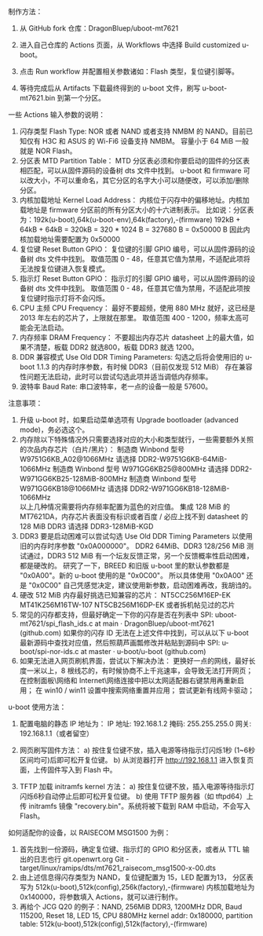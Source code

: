 制作方法：
1. 从 GitHub fork 仓库：DragonBluep/uboot-mt7621
2. 进入自己仓库的 Actions 页面，从 Workflows 中选择 Build customized u-boot。
3. 点击 Run workflow 并配置相关参数诸如：Flash 类型，复位键引脚等。

4. 等待完成后从 Artifacts 下载最终得到的 u-boot 文件，刷写 u-boot-mt7621.bin 到第一个分区。


一些 Actions 输入参数的说明：
1. 闪存类型 Flash Type:
    NOR 或者 NAND 或者支持 NMBM 的 NAND。目前已知仅有 H3C 和 ASUS 的 Wi-Fi6 设备支持 NMBM。
    容量小于 64 MiB 一般就是 NOR Flash。
2. 分区表 MTD Partition Table：
    MTD 分区表必须和你要启动的固件的分区表相匹配，可以从固件源码的设备树 dts 文件中找到。
    u-boot 和 firmware 可以改大小，不可以重命名，其它分区的名字大小可以随便改，可以添加/删除分区。
3. 内核加载地址 Kernel Load Address：
    内核位于闪存中的偏移地址。内核加载地址是 firmware 分区前的所有分区大小的十六进制表示。
    比如说：分区表为：192k(u-boot),64k(u-boot-env),64k(factory),-(firmware)
    192kB + 64kB + 64kB = 320kB = 320 * 1024 B = 327680 B = 0x50000 B
    因此内核加载地址需要配置为 0x50000
4. 复位键 Reset Button GPIO：
    复位键的引脚 GPIO 编号，可以从固件源码的设备树 dts 文件中找到。
    取值范围 0 - 48，任意其它值为禁用，不适配此项将无法按复位键进入恢复模式。
5. 指示灯 Reset Button GPIO：
    指示灯的引脚 GPIO 编号，可以从固件源码的设备树 dts 文件中找到。
    取值范围 0 - 48，任意其它值为禁用，不适配此项按复位键时指示灯将不会闪烁。
6. CPU 主频 CPU Frequency：
    最好不要超频，使用 880 MHz 就好，这已经是 2013 年左右的芯片了，上限就在那里。
    取值范围 400 - 1200，频率太高可能会无法启动。
7. 内存频率 DRAM Frequency：
   不要超出内存芯片 datasheet 上的最大值，如果不清楚，板载 DDR2 就选800，板载 DDR3 就选 1200。
8. DDR 兼容模式 Use Old DDR Timing Parameters:
    勾选之后将会使用旧的 u-boot 1.1.3 的内存时序参数，有时候 DDR3（目前仅发现 512 MiB）
    存在兼容性问题无法启动，此时可以尝试勾选此项并适当调低内存频率。
9. 波特率 Baud Rate:
   串口波特率，老一点的设备一般是 57600。

注意事项：
1. 升级 u-boot 时，如果启动菜单选项有 Upgrade bootloader (advanced mode)，务必选这个。
2. 内存除以下特殊情况外只需要选择对应的大小和类型就行，一些需要额外关照的次品内存芯片（白片/黑片）：
    制造商 Winbond 型号 W9751G6KB_A02@1066MHz 请选择 DDR2-W9751G6KB-64MiB-1066MHz
    制造商 Winbond 型号 W971GG6KB25@800MHz 请选择 DDR2-W971GG6KB25-128MiB-800MHz
    制造商 Winbond 型号 W971GG6KB18@1066MHz 请选择 DDR2-W971GG6KB18-128MiB-1066MHz  
    以上几种情况需要将内存频率配置为蓝色的对应值。
    集成 128 MiB 的 MT7621DA，内存芯片表面没有标识或者百度 / 必应上找不到 datasheet 的 128 MiB DDR3 请选择 DDR3-128MiB-KGD
3. DDR3 要是启动困难可以尝试勾选 Use Old DDR Timing Parameters 以使用旧的内存时序参数 "0x0A000000"。
    DDR2 64MiB、DDR3 128/256 MiB 测试通过，DDR3 512 MiB 有一个坛友反馈正常，另一个反馈概率性启动困难，都是硬改的。
    研究了一下，BREED 和旧版 u-boot 里的默认参数都是 "0x0A00"。新的 u-boot 使用的是 "0x0C00"。
    所以具体使用 "0x0A00" 还是 "0x0C00" 自己凭感觉决定，建议使用新参数，启动困难再改，我胡诌的。
4. 硬改 512 MiB 内存最好挑选已知兼容的芯片：
    NT5CC256M16EP-EK  MT41K256M16TW-107  NT5CB256M16DP-EK  或者拆机帖见过的芯片
5. 常见的闪存都支持，但最好确定一下你的闪存是否在列表中
   SPI: uboot-mt7621/spi_flash_ids.c at main · DragonBluep/uboot-mt7621 (github.com)
   如果你的闪存 ID 无法在上述文件中找到，可以从以下 u-boot 最新源码中查找对应值，然后照葫芦画瓢修改并粘贴到源码中
   SPI: u-boot/spi-nor-ids.c at master · u-boot/u-boot (github.com)
6. 如果无法进入网页刷机界面，尝试以下解决办法：
   更换好一点的网线，最好长度一米以上，8 根线芯的，有时候协商不上千兆速率，会导致无法打开网页；
   在控制面板\网络和 Internet\网络连接中把以太网适配器右键禁用再重新启用；
   在 win10 / win11 设置中搜索网络重置并应用；
   尝试更新有线网卡驱动；

u-boot 使用方法：
1. 配置电脑的静态 IP 地址为：
   IP 地址:  192.168.1.2
   掩码:      255.255.255.0
   网关:      192.168.1.1（或者留空）
2. 网页刷写固件方法：
   a) 按住复位键不放，插入电源等待指示灯闪烁1秒 (1~6秒区间均可)后即可松开复位键。
   b) 从浏览器打开 http://192.168.1.1 进入恢复页面，上传固件写入到 Flash 中。

3. TFTP 加载 initramfs kernel 方法：
   a) 按住复位键不放，插入电源等待指示灯闪烁6秒自动停止后即可松开复位键。
   b) 使用 TFTP 服务器（如 tftpd64）上传 initramfs 镜像 "recovery.bin"。系统将被下载到 RAM 中启动，不会写入 Flash。

如何适配你的设备，以 RAISECOM MSG1500 为例：
1. 首先找到一份源码，确定复位键、指示灯的 GPIO 和分区表，或者从 TTL 输出的日志也行
    git.openwrt.org Git - target/linux/ramips/dts/mt7621_raisecom_msg1500-x-00.dts
2. 由上述信息得闪存类型为 NAND，复位键配置为 15，LED 配置为13， 分区表写为 512k(u-boot),512k(config),256k(factory),-(firmware)
    内核加载地址为 0x140000，将参数填入 Actions，就可以进行制作。
3. 再给个 JCG Q20 的例子：NAND, 256MiB DDR3, 1200MHz DDR, Baud 115200, Reset 18, LED 15, CPU 880MHz
    kernel addr:  0x180000, partition table: 512k(u-boot),512k(config),512k(factory),-(firmware)
